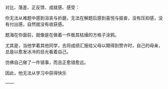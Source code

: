 对比、落差、正反馈、成就感、感受：

你无法从难题中感到沮丧与折磨，无法在解题后感到喜悦与振奋，没有压抑感，没有付出感，自然就没有收获感。

题海在你面前，就像是在做着一件极其枯燥的方格子涂鸦。

尤其是，当他学着其他同学，去将成绩汇报给父母以期得到赞许时，自己的母亲，总是以愈发冰冷的目光看着自己。

仿佛自己做了一件错事，而且正愈错愈远。

因此，他无法从学习中获得快乐

——

